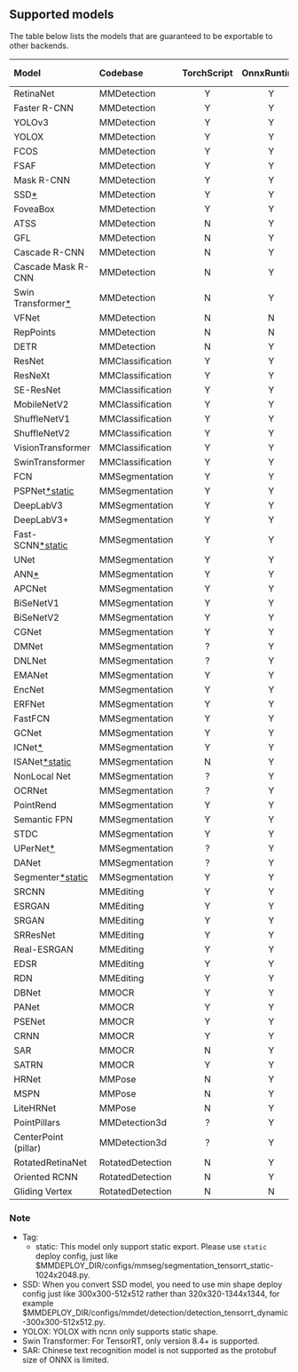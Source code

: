 ## Supported models

The table below lists the models that are guaranteed to be exportable to other backends.

| Model                       | Codebase         | TorchScript | OnnxRuntime | TensorRT | ncnn | PPLNN | OpenVINO | Ascend | RKNN |                                          Model config                                           |
| :-------------------------- | :--------------- | :---------: | :---------: | :------: | :--: | :---: | :------: | :----: | :--: | :---------------------------------------------------------------------------------------------: |
| RetinaNet                   | MMDetection      |      Y      |      Y      |    Y     |  Y   |   Y   |    Y     |   Y    |  N   |        [config](https://github.com/open-mmlab/mmdetection/tree/master/configs/retinanet)        |
| Faster R-CNN                | MMDetection      |      Y      |      Y      |    Y     |  Y   |   Y   |    Y     |   Y    |  N   |       [config](https://github.com/open-mmlab/mmdetection/tree/master/configs/faster_rcnn)       |
| YOLOv3                      | MMDetection      |      Y      |      Y      |    Y     |  Y   |   N   |    Y     |   Y    |  Y   |          [config](https://github.com/open-mmlab/mmdetection/tree/master/configs/yolo)           |
| YOLOX                       | MMDetection      |      Y      |      Y      |    Y     |  Y   |   N   |    Y     |   N    |  Y   |          [config](https://github.com/open-mmlab/mmdetection/tree/master/configs/yolox)          |
| FCOS                        | MMDetection      |      Y      |      Y      |    Y     |  Y   |   N   |    Y     |   N    |  N   |          [config](https://github.com/open-mmlab/mmdetection/tree/master/configs/fcos)           |
| FSAF                        | MMDetection      |      Y      |      Y      |    Y     |  Y   |   Y   |    Y     |   N    |  N   |          [config](https://github.com/open-mmlab/mmdetection/tree/master/configs/fsaf)           |
| Mask R-CNN                  | MMDetection      |      Y      |      Y      |    Y     |  N   |   N   |    Y     |   N    |  N   |        [config](https://github.com/open-mmlab/mmdetection/tree/master/configs/mask_rcnn)        |
| SSD[\*](#note)              | MMDetection      |      Y      |      Y      |    Y     |  Y   |   N   |    Y     |   N    |  N   |           [config](https://github.com/open-mmlab/mmdetection/tree/master/configs/ssd)           |
| FoveaBox                    | MMDetection      |      Y      |      Y      |    N     |  N   |   N   |    Y     |   N    |  N   |        [config](https://github.com/open-mmlab/mmdetection/tree/master/configs/foveabox)         |
| ATSS                        | MMDetection      |      N      |      Y      |    Y     |  N   |   N   |    Y     |   N    |  N   |          [config](https://github.com/open-mmlab/mmdetection/tree/master/configs/atss)           |
| GFL                         | MMDetection      |      N      |      Y      |    Y     |  N   |   ?   |    Y     |   N    |  N   |           [config](https://github.com/open-mmlab/mmdetection/tree/master/configs/gfl)           |
| Cascade R-CNN               | MMDetection      |      N      |      Y      |    Y     |  N   |   Y   |    Y     |   N    |  N   |      [config](https://github.com/open-mmlab/mmdetection/tree/master/configs/cascade_rcnn)       |
| Cascade Mask R-CNN          | MMDetection      |      N      |      Y      |    Y     |  N   |   N   |    Y     |   N    |  N   |      [config](https://github.com/open-mmlab/mmdetection/tree/master/configs/cascade_rcnn)       |
| Swin Transformer[\*](#note) | MMDetection      |      N      |      Y      |    Y     |  N   |   N   |    N     |   N    |  N   |          [config](https://github.com/open-mmlab/mmdetection/tree/master/configs/swin)           |
| VFNet                       | MMDetection      |      N      |      N      |    N     |  N   |   N   |    Y     |   N    |  N   |          [config](https://github.com/open-mmlab/mmdetection/tree/master/configs/vfnet)          |
| RepPoints                   | MMDetection      |      N      |      N      |    Y     |  N   |   ?   |    Y     |   N    |  N   |        [config](https://github.com/open-mmlab/mmdetection/tree/master/configs/reppoints)        |
| DETR                        | MMDetection      |      N      |      Y      |    Y     |  N   |   ?   |    N     |   N    |  N   |          [config](https://github.com/open-mmlab/mmdetection/tree/master/configs/detr)           |
| ResNet                      | MMClassification |      Y      |      Y      |    Y     |  Y   |   Y   |    Y     |   Y    |  Y   |       [config](https://github.com/open-mmlab/mmclassification/tree/master/configs/resnet)       |
| ResNeXt                     | MMClassification |      Y      |      Y      |    Y     |  Y   |   Y   |    Y     |   Y    |  Y   |      [config](https://github.com/open-mmlab/mmclassification/tree/master/configs/resnext)       |
| SE-ResNet                   | MMClassification |      Y      |      Y      |    Y     |  Y   |   Y   |    Y     |   Y    |  Y   |      [config](https://github.com/open-mmlab/mmclassification/tree/master/configs/seresnet)      |
| MobileNetV2                 | MMClassification |      Y      |      Y      |    Y     |  Y   |   Y   |    Y     |   Y    |  Y   |    [config](https://github.com/open-mmlab/mmclassification/tree/master/configs/mobilenet_v2)    |
| ShuffleNetV1                | MMClassification |      Y      |      Y      |    Y     |  Y   |   Y   |    Y     |   Y    |  Y   |   [config](https://github.com/open-mmlab/mmclassification/tree/master/configs/shufflenet_v1)    |
| ShuffleNetV2                | MMClassification |      Y      |      Y      |    Y     |  Y   |   Y   |    Y     |   Y    |  Y   |   [config](https://github.com/open-mmlab/mmclassification/tree/master/configs/shufflenet_v2)    |
| VisionTransformer           | MMClassification |      Y      |      Y      |    Y     |  Y   |   ?   |    Y     |   Y    |  N   | [config](https://github.com/open-mmlab/mmclassification/tree/master/configs/vision_transformer) |
| SwinTransformer             | MMClassification |      Y      |      Y      |    Y     |  N   |   ?   |    N     |   ?    |  N   |  [config](https://github.com/open-mmlab/mmclassification/tree/master/configs/swin_transformer)  |
| FCN                         | MMSegmentation   |      Y      |      Y      |    Y     |  Y   |   Y   |    Y     |   Y    |  Y   |         [config](https://github.com/open-mmlab/mmsegmentation/tree/master/configs/fcn)          |
| PSPNet[\*static](#note)     | MMSegmentation   |      Y      |      Y      |    Y     |  Y   |   Y   |    Y     |   Y    |  Y   |        [config](https://github.com/open-mmlab/mmsegmentation/tree/master/configs/pspnet)        |
| DeepLabV3                   | MMSegmentation   |      Y      |      Y      |    Y     |  Y   |   Y   |    Y     |   Y    |  N   |      [config](https://github.com/open-mmlab/mmsegmentation/tree/master/configs/deeplabv3)       |
| DeepLabV3+                  | MMSegmentation   |      Y      |      Y      |    Y     |  Y   |   Y   |    Y     |   Y    |  N   |    [config](https://github.com/open-mmlab/mmsegmentation/tree/master/configs/deeplabv3plus)     |
| Fast-SCNN[\*static](#note)  | MMSegmentation   |      Y      |      Y      |    Y     |  N   |   Y   |    Y     |   N    |  Y   |       [config](https://github.com/open-mmlab/mmsegmentation/tree/master/configs/fastscnn)       |
| UNet                        | MMSegmentation   |      Y      |      Y      |    Y     |  Y   |   Y   |    Y     |   Y    |  Y   |         [config](https://github.com/open-mmlab/mmsegmentation/tree/master/configs/unet)         |
| ANN[\*](#note)              | MMSegmentation   |      Y      |      Y      |    Y     |  N   |   N   |    N     |   N    |  N   |         [config](https://github.com/open-mmlab/mmsegmentation/tree/master/configs/ann)          |
| APCNet                      | MMSegmentation   |      Y      |      Y      |    Y     |  Y   |   N   |    N     |   N    |  Y   |        [config](https://github.com/open-mmlab/mmsegmentation/tree/master/configs/apcnet)        |
| BiSeNetV1                   | MMSegmentation   |      Y      |      Y      |    Y     |  Y   |   N   |    Y     |   N    |  Y   |      [config](https://github.com/open-mmlab/mmsegmentation/tree/master/configs/bisenetv1)       |
| BiSeNetV2                   | MMSegmentation   |      Y      |      Y      |    Y     |  Y   |   N   |    Y     |   N    |  N   |      [config](https://github.com/open-mmlab/mmsegmentation/tree/master/configs/bisenetv2)       |
| CGNet                       | MMSegmentation   |      Y      |      Y      |    Y     |  Y   |   N   |    Y     |   N    |  Y   |        [config](https://github.com/open-mmlab/mmsegmentation/tree/master/configs/cgnet)         |
| DMNet                       | MMSegmentation   |      ?      |      Y      |    N     |  N   |   N   |    N     |   N    |  N   |        [config](https://github.com/open-mmlab/mmsegmentation/tree/master/configs/dmnet)         |
| DNLNet                      | MMSegmentation   |      ?      |      Y      |    Y     |  Y   |   N   |    Y     |   N    |  N   |        [config](https://github.com/open-mmlab/mmsegmentation/tree/master/configs/dnlnet)        |
| EMANet                      | MMSegmentation   |      Y      |      Y      |    Y     |  N   |   N   |    Y     |   N    |  N   |        [config](https://github.com/open-mmlab/mmsegmentation/tree/master/configs/emanet)        |
| EncNet                      | MMSegmentation   |      Y      |      Y      |    Y     |  N   |   N   |    Y     |   N    |  N   |        [config](https://github.com/open-mmlab/mmsegmentation/tree/master/configs/encnet)        |
| ERFNet                      | MMSegmentation   |      Y      |      Y      |    Y     |  Y   |   N   |    Y     |   N    |  Y   |        [config](https://github.com/open-mmlab/mmsegmentation/tree/master/configs/erfnet)        |
| FastFCN                     | MMSegmentation   |      Y      |      Y      |    Y     |  Y   |   N   |    Y     |   N    |  N   |       [config](https://github.com/open-mmlab/mmsegmentation/tree/master/configs/fastfcn)        |
| GCNet                       | MMSegmentation   |      Y      |      Y      |    Y     |  N   |   N   |    N     |   N    |  N   |        [config](https://github.com/open-mmlab/mmsegmentation/tree/master/configs/gcnet)         |
| ICNet[\*](#note)            | MMSegmentation   |      Y      |      Y      |    Y     |  N   |   N   |    Y     |   N    |  N   |        [config](https://github.com/open-mmlab/mmsegmentation/tree/master/configs/icnet)         |
| ISANet[\*static](#note)     | MMSegmentation   |      N      |      Y      |    Y     |  N   |   N   |    Y     |   N    |  Y   |        [config](https://github.com/open-mmlab/mmsegmentation/tree/master/configs/isanet)        |
| NonLocal Net                | MMSegmentation   |      ?      |      Y      |    Y     |  Y   |   N   |    Y     |   N    |  N   |     [config](https://github.com/open-mmlab/mmsegmentation/tree/master/configs/nonlocal_net)     |
| OCRNet                      | MMSegmentation   |      ?      |      Y      |    Y     |  Y   |   N   |    Y     |   N    |  Y   |        [config](https://github.com/open-mmlab/mmsegmentation/tree/master/configs/ocrnet)        |
| PointRend                   | MMSegmentation   |      Y      |      Y      |    Y     |  N   |   N   |    Y     |   N    |  N   |      [config](https://github.com/open-mmlab/mmsegmentation/tree/master/configs/point_rend)      |
| Semantic FPN                | MMSegmentation   |      Y      |      Y      |    Y     |  Y   |   N   |    Y     |   N    |  Y   |       [config](https://github.com/open-mmlab/mmsegmentation/tree/master/configs/sem_fpn)        |
| STDC                        | MMSegmentation   |      Y      |      Y      |    Y     |  Y   |   N   |    Y     |   N    |  Y   |         [config](https://github.com/open-mmlab/mmsegmentation/tree/master/configs/stdc)         |
| UPerNet[\*](#note)          | MMSegmentation   |      ?      |      Y      |    Y     |  N   |   N   |    N     |   N    |  Y   |       [config](https://github.com/open-mmlab/mmsegmentation/tree/master/configs/upernet)        |
| DANet                       | MMSegmentation   |      ?      |      Y      |    Y     |  N   |   N   |    N     |   N    |  N   |        [config](https://github.com/open-mmlab/mmsegmentation/tree/master/configs/danet)         |
| Segmenter[\*static](#note)  | MMSegmentation   |      Y      |      Y      |    Y     |  Y   |   N   |    Y     |   N    |  N   |      [config](https://github.com/open-mmlab/mmsegmentation/tree/master/configs/segmenter)       |
| SRCNN                       | MMEditing        |      Y      |      Y      |    Y     |  Y   |   Y   |    Y     |   N    |  N   |      [config](https://github.com/open-mmlab/mmediting/tree/master/configs/restorers/srcnn)      |
| ESRGAN                      | MMEditing        |      Y      |      Y      |    Y     |  Y   |   Y   |    Y     |   N    |  N   |     [config](https://github.com/open-mmlab/mmediting/tree/master/configs/restorers/esrgan)      |
| SRGAN                       | MMEditing        |      Y      |      Y      |    Y     |  Y   |   Y   |    Y     |   N    |  N   | [config](https://github.com/open-mmlab/mmediting/tree/master/configs/restorers/srresnet_srgan)  |
| SRResNet                    | MMEditing        |      Y      |      Y      |    Y     |  Y   |   Y   |    Y     |   N    |  N   | [config](https://github.com/open-mmlab/mmediting/tree/master/configs/restorers/srresnet_srgan)  |
| Real-ESRGAN                 | MMEditing        |      Y      |      Y      |    Y     |  Y   |   Y   |    Y     |   N    |  N   |   [config](https://github.com/open-mmlab/mmediting/tree/master/configs/restorers/real_esrgan)   |
| EDSR                        | MMEditing        |      Y      |      Y      |    Y     |  Y   |   N   |    Y     |   N    |  N   |      [config](https://github.com/open-mmlab/mmediting/tree/master/configs/restorers/edsr)       |
| RDN                         | MMEditing        |      Y      |      Y      |    Y     |  Y   |   Y   |    Y     |   N    |  N   |       [config](https://github.com/open-mmlab/mmediting/tree/master/configs/restorers/rdn)       |
| DBNet                       | MMOCR            |      Y      |      Y      |    Y     |  Y   |   Y   |    Y     |   Y    |  N   |          [config](https://github.com/open-mmlab/mmocr/tree/main/configs/textdet/dbnet)          |
| PANet                       | MMOCR            |      Y      |      Y      |    Y     |  Y   |   ?   |    Y     |   Y    |  N   |          [config](https://github.com/open-mmlab/mmocr/tree/main/configs/textdet/panet)          |
| PSENet                      | MMOCR            |      Y      |      Y      |    Y     |  Y   |   ?   |    Y     |   Y    |  N   |         [config](https://github.com/open-mmlab/mmocr/tree/main/configs/textdet/psenet)          |
| CRNN                        | MMOCR            |      Y      |      Y      |    Y     |  Y   |   Y   |    N     |   N    |  N   |         [config](https://github.com/open-mmlab/mmocr/tree/main/configs/textrecog/crnn)          |
| SAR                         | MMOCR            |      N      |      Y      |    N     |  N   |   N   |    N     |   N    |  N   |          [config](https://github.com/open-mmlab/mmocr/tree/main/configs/textrecog/sar)          |
| SATRN                       | MMOCR            |      Y      |      Y      |    Y     |  N   |   N   |    N     |   N    |  N   |         [config](https://github.com/open-mmlab/mmocr/tree/main/configs/textrecog/satrn)         |
| HRNet                       | MMPose           |      N      |      Y      |    Y     |  Y   |   N   |    Y     |   N    |  N   |     [config](https://mmpose.readthedocs.io/en/latest/papers/backbones.html#hrnet-cvpr-2019)     |
| MSPN                        | MMPose           |      N      |      Y      |    Y     |  Y   |   N   |    Y     |   N    |  N   |     [config](https://mmpose.readthedocs.io/en/latest/papers/backbones.html#mspn-arxiv-2019)     |
| LiteHRNet                   | MMPose           |      N      |      Y      |    Y     |  N   |   N   |    Y     |   N    |  N   |   [config](https://mmpose.readthedocs.io/en/latest/papers/backbones.html#litehrnet-cvpr-2021)   |
| PointPillars                | MMDetection3d    |      ?      |      Y      |    Y     |  N   |   N   |    Y     |   N    |  N   |     [config](https://github.com/open-mmlab/mmdetection3d/blob/master/configs/pointpillars)      |
| CenterPoint (pillar)        | MMDetection3d    |      ?      |      Y      |    Y     |  N   |   N   |    Y     |   N    |  N   |      [config](https://github.com/open-mmlab/mmdetection3d/blob/master/configs/centerpoint)      |
| RotatedRetinaNet            | RotatedDetection |      N      |      Y      |    Y     |  N   |   N   |    N     |   N    |  N   | [config](https://github.com/open-mmlab/mmrotate/blob/main/configs/rotated_retinanet/README.md)  |
| Oriented RCNN               | RotatedDetection |      N      |      Y      |    Y     |  N   |   N   |    N     |   N    |  N   |   [config](https://github.com/open-mmlab/mmrotate/blob/main/configs/oriented_rcnn/README.md)    |
| Gliding Vertex              | RotatedDetection |      N      |      N      |    Y     |  N   |   N   |    N     |   N    |  N   |   [config](https://github.com/open-mmlab/mmrotate/blob/main/configs/gliding_vertex/README.md)   |

### Note

- Tag:
  - static: This model only support static export. Please use `static` deploy config, just like $MMDEPLOY_DIR/configs/mmseg/segmentation_tensorrt_static-1024x2048.py.
- SSD: When you convert SSD model, you need to use min shape deploy config just like 300x300-512x512 rather than 320x320-1344x1344, for example $MMDEPLOY_DIR/configs/mmdet/detection/detection_tensorrt_dynamic-300x300-512x512.py.
- YOLOX: YOLOX with ncnn only supports static shape.
- Swin Transformer: For TensorRT, only version 8.4+ is supported.
- SAR: Chinese text recognition model is not supported as the protobuf size of ONNX is limited.
